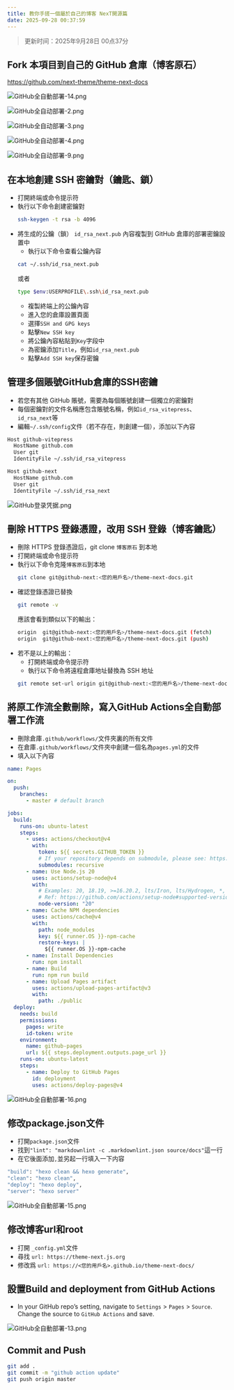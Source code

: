 ```yaml
---
title: 教你手搓一個屬於自己的博客 NexT開源篇
date: 2025-09-28 00:37:59
---
```


> 更新时间：2025年9月28日 00点37分

## Fork 本項目到自己的 GitHub 倉庫（博客原石）
<https://github.com/next-theme/theme-next-docs>

![GitHub全自動部署-14.png](https://cloudflare-imgbed-7oz.pages.dev/file/1758990540605_GitHub全自動部署-14.png)

![GitHub全自动部署-2.png](https://cloudflare-imgbed-7oz.pages.dev/file/1758920815866_GitHub全自动部署-2.png)

![GitHub全自动部署-3.png](https://cloudflare-imgbed-7oz.pages.dev/file/1758920816732_GitHub全自动部署-3.png)

![GitHub全自动部署-4.png](https://cloudflare-imgbed-7oz.pages.dev/file/1758920819579_GitHub全自动部署-4.png)

![GitHub全自动部署-9.png](https://cloudflare-imgbed-7oz.pages.dev/file/1758979030584_GitHub全自动部署-9.png)

## 在本地創建 SSH 密鑰對（鑰匙、鎖）
   - 打開終端或命令提示符
   - 執行以下命令創建密鑰對
     ```bash
     ssh-keygen -t rsa -b 4096
     ```
   - 將生成的公鑰（鎖） `id_rsa_next.pub` 內容複製到 GitHub 倉庫的部署密鑰設置中
     - 執行以下命令查看公鑰內容
     ```bash
     cat ~/.ssh/id_rsa_next.pub
     ```
     或者
     ```bash
     type $env:USERPROFILE\.ssh\id_rsa_next.pub
     ```
     - 複製終端上的公鑰內容
     - 進入您的倉庫設置頁面
     - 選擇`SSH and GPG keys`
     - 點擊`New SSH key`
     - 將公鑰內容粘貼到`Key`字段中
     - 為密鑰添加`Title`，例如`id_rsa_next.pub`
     - 點擊`Add SSH key`保存密鑰  

## 管理多個賬號GitHub倉庫的SSH密鑰
   - 若您有其他 GitHub 賬號，需要為每個賬號創建一個獨立的密鑰對
   - 每個密鑰對的文件名稱應包含賬號名稱，例如`id_rsa_vitepress`、`id_rsa_next`等
   - 編輯`~/.ssh/config`文件（若不存在，則創建一個），添加以下內容
```bash
Host github-vitepress
  HostName github.com
  User git
  IdentityFile ~/.ssh/id_rsa_vitepress

Host github-next
  HostName github.com
  User git
  IdentityFile ~/.ssh/id_rsa_next
```

![GitHub登录凭据.png](https://cloudflare-imgbed-7oz.pages.dev/file/1758920815738_GitHub登录凭据.png)

## 刪除 HTTPS 登錄憑證，改用 SSH 登錄（博客鑰匙）
   - 刪除 HTTPS 登錄憑證后，git clone `博客原石` 到本地
   - 打開終端或命令提示符
   - 執行以下命令克隆`博客原石`到本地
     ```bash
     git clone git@github-next:<您的用戶名>/theme-next-docs.git
     ```
   - 確認登錄憑證已替換
     ```bash
     git remote -v
     ```
     應該會看到類似以下的輸出：
     ```bash
     origin  git@github-next:<您的用戶名>/theme-next-docs.git (fetch)
     origin  git@github-next:<您的用戶名>/theme-next-docs.git (push)
     ```
   - 若不是以上的輸出：
     - 打開終端或命令提示符
     - 執行以下命令將遠程倉庫地址替換為 SSH 地址
     ```bash
     git remote set-url origin git@github-next:<您的用戶名>/theme-next-docs.git 
     ```
## 將原工作流全數刪除，寫入GitHub Actions全自動部署工作流
   - 刪除倉庫`.github/workflows/`文件夾裏的所有文件
   - 在倉庫`.github/workflows/`文件夾中創建一個名為`pages.yml`的文件
   - 填入以下內容
```yaml
name: Pages

on:
  push:
    branches:
      - master # default branch

jobs:
  build:
    runs-on: ubuntu-latest
    steps:
      - uses: actions/checkout@v4
        with:
          token: ${{ secrets.GITHUB_TOKEN }}
          # If your repository depends on submodule, please see: https://github.com/actions/checkout
          submodules: recursive
      - name: Use Node.js 20
        uses: actions/setup-node@v4
        with:
          # Examples: 20, 18.19, >=16.20.2, lts/Iron, lts/Hydrogen, *, latest, current, node
          # Ref: https://github.com/actions/setup-node#supported-version-syntax
          node-version: "20"
      - name: Cache NPM dependencies
        uses: actions/cache@v4
        with:
          path: node_modules
          key: ${{ runner.OS }}-npm-cache
          restore-keys: |
            ${{ runner.OS }}-npm-cache
      - name: Install Dependencies
        run: npm install
      - name: Build
        run: npm run build
      - name: Upload Pages artifact
        uses: actions/upload-pages-artifact@v3
        with:
          path: ./public
  deploy:
    needs: build
    permissions:
      pages: write
      id-token: write
    environment:
      name: github-pages
      url: ${{ steps.deployment.outputs.page_url }}
    runs-on: ubuntu-latest
    steps:
      - name: Deploy to GitHub Pages
        id: deployment
        uses: actions/deploy-pages@v4
```

![GitHub全自動部署-16.png](https://cloudflare-imgbed-7oz.pages.dev/file/1758991502863_GitHub全自動部署-16.png)

## 修改package.json文件
  - 打開`package.json`文件
  - 找到`"lint": "markdownlint -c .markdownlint.json source/docs"`這一行
  - 在它後面添加`,`並另起一行填入一下内容
  ```bash
  "build": "hexo clean && hexo generate",
  "clean": "hexo clean",
  "deploy": "hexo deploy",
  "server": "hexo server"
  ```

![GitHub全自動部署-15.png](https://cloudflare-imgbed-7oz.pages.dev/file/1758991030216_GitHub全自動部署-15.png)

## 修改博客url和root
  - 打開 `_config.yml`文件
  - 尋找 `url: https://theme-next.js.org`
  - 修改爲 `url: https://<您的用戶名>.github.io/theme-next-docs/`

## 設置Build and deployment from GitHub Actions
  - In your GitHub repo’s setting, navigate to `Settings` > `Pages` > `Source`. Change the source to `GitHub Actions` and save.

![GitHub全自動部署-13.png](https://cloudflare-imgbed-7oz.pages.dev/file/1758989293234_GitHub全自動部署-13.png)

## Commit and Push
  ```bash
  git add .
  git commit -m "github action update"
  git push origin master
  ```